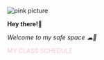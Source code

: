 ![pink picture](![image](https://user-images.githubusercontent.com/118333524/203053871-5ea44433-cd55-408a-8e13-e678c569b917.png))

**Hey there!👋**

*Welcome to my safe space ☁🍃*


<span style="color:pink">MY CLASS SCHEDULE</span>
